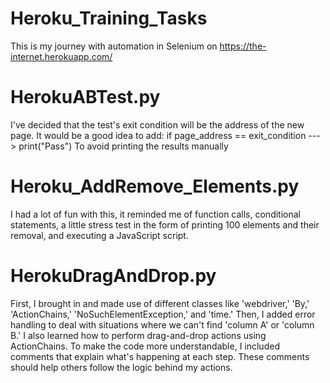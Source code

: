 # Heroku_Training_Tasks
This is my journey with automation in Selenium on https://the-internet.herokuapp.com/

# HerokuABTest.py
I've decided that the test's exit condition will be the address of the new page. It would be a good idea to add:
if page_address == exit_condition ---> print("Pass")
To avoid printing the results manually

# Heroku_AddRemove_Elements.py
I had a lot of fun with this, it reminded me of function calls, conditional statements, a little stress test in the form of printing 100 elements and their removal, and executing a JavaScript script.

# HerokuDragAndDrop.py
First, I brought in and made use of different classes like 'webdriver,' 'By,' 'ActionChains,' 'NoSuchElementException,' and
'time.' Then, I added error handling to deal with situations where we can't find 'column A' or 'column B.' I also learned how
to perform drag-and-drop actions using ActionChains. To make the code more understandable, I included comments that explain
what's happening at each step. These comments should help others follow the logic behind my actions.

